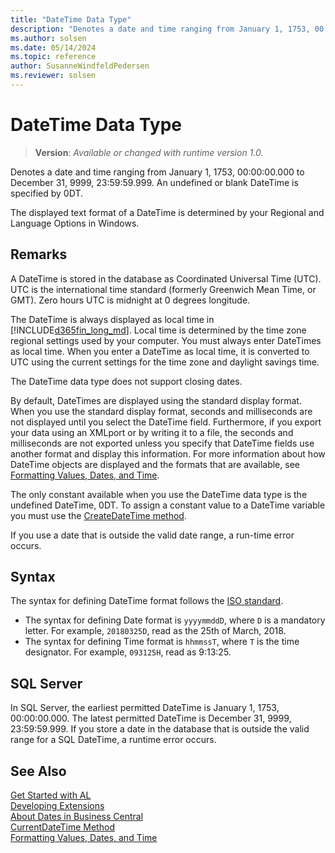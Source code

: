 ```yaml
---
title: "DateTime Data Type"
description: "Denotes a date and time ranging from January 1, 1753, 00:00:00.000 to December 31, 9999, 23:59:59.999."
ms.author: solsen
ms.date: 05/14/2024
ms.topic: reference
author: SusanneWindfeldPedersen
ms.reviewer: solsen
---
```

[//]: # (START>DO_NOT_EDIT)
[//]: # (IMPORTANT:Do not edit any of the content between here and the END>DO_NOT_EDIT.)
[//]: # (Any modifications should be made in the .xml files in the ModernDev repo.)
# DateTime Data Type
> **Version**: _Available or changed with runtime version 1.0._

Denotes a date and time ranging from January 1, 1753, 00:00:00.000 to December 31, 9999, 23:59:59.999. An undefined or blank DateTime is specified by 0DT.




[//]: # (IMPORTANT: END>DO_NOT_EDIT)

The displayed text format of a DateTime is determined by your Regional and Language Options in Windows.  
  
## Remarks

A DateTime is stored in the database as Coordinated Universal Time (UTC). UTC is the international time standard (formerly Greenwich Mean Time, or GMT). Zero hours UTC is midnight at 0 degrees longitude.  
  
The DateTime is always displayed as local time in [!INCLUDE[d365fin_long_md](../../includes/d365fin_long_md.md)]. Local time is determined by the time zone regional settings used by your computer. You must always enter DateTimes as local time. When you enter a DateTime as local time, it is converted to UTC using the current settings for the time zone and daylight savings time.  
  
The DateTime data type does not support closing dates.  
  
By default, DateTimes are displayed using the standard display format. When you use the standard display format, seconds and milliseconds are not displayed until you select the DateTime field. Furthermore, if you export your data using an XMLport or by writing it to a file, the seconds and milliseconds are not exported unless you specify that DateTime fields use another format and display this information. For more information about how DateTime objects are displayed and the formats that are available, see [Formatting Values, Dates, and Time](../../devenv-format-property.md).  
  
The only constant available when you use the DateTime data type is the undefined DateTime, 0DT. To assign a constant value to a DateTime variable you must use the [CreateDateTime method](../system/system-createdatetime-method.md).  
  
If you use a date that is outside the valid date range, a run-time error occurs.  

## Syntax

The syntax for defining DateTime format follows the [ISO standard](https://en.wikipedia.org/wiki/ISO_8601). 
- The syntax for defining Date format is `yyyymmddD`, where `D` is a mandatory letter. For example, `20180325D`, read as the 25th of March, 2018.
- The syntax for defining Time format is `hhmmssT`, where `T` is the time designator. For example, `093125H`, read as 9:13:25.

## SQL Server

In SQL Server, the earliest permitted DateTime is January 1, 1753, 00:00:00.000. The latest permitted DateTime is December 31, 9999, 23:59:59.999. If you store a date in the database that is outside the valid range for a SQL DateTime, a runtime error occurs.  

## See Also

[Get Started with AL](../../devenv-get-started.md)  
[Developing Extensions](../../devenv-dev-overview.md)  
[About Dates in Business Central](../../devenv-about-dates.md)  
[CurrentDateTime Method](../system/system-currentdatetime-method.md)  
[Formatting Values, Dates, and Time](../../devenv-format-property.md)